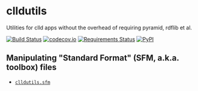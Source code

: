 # clldutils

Utilities for clld apps without the overhead of requiring pyramid, rdflib et al.

[![Build Status](https://github.com/clld/clldutils/workflows/tests/badge.svg)](https://github.com/clld/clldutils/actions?query=workflow%3Atests)
[![codecov.io](https://codecov.io/github/clld/clldutils/coverage.svg?branch=master)](https://codecov.io/github/clld/clldutils?branch=master)
[![Requirements Status](https://requires.io/github/clld/clldutils/requirements.svg?branch=master)](https://requires.io/github/clld/clldutils/requirements/?branch=master)
[![PyPI](https://img.shields.io/pypi/v/clldutils.svg)](https://pypi.python.org/pypi/clldutils)


## Manipulating "Standard Format" (SFM, a.k.a. toolbox) files

- [`clldutils.sfm`](clldutils/sfm.py)

